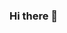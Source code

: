 ### Hi there 👋

<!--
**elifcakirr/elifcakirr** is a ✨ _special_ ✨ repository because its `README.md` (this file) appears on your GitHub profile.

Here are some ideas to get you started:

- 🔭 I’m currently working on vue3 ...


Languages and Tools
html5 css3 bootstrap javascript react vuejs nodejs postgresql



How to reach me:
 
